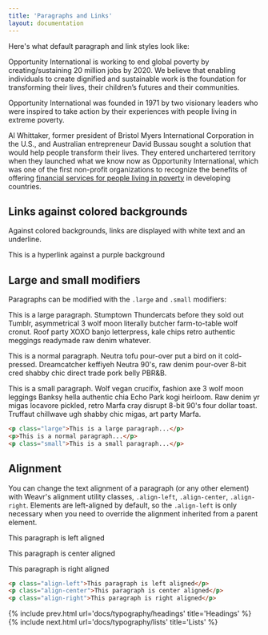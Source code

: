 ```yaml
---
title: 'Paragraphs and Links'
layout: documentation
---
```


Here's what default paragraph and link styles look like:

<div class="demo">
<p>
  Opportunity International is working to end global poverty by creating/sustaining 20 million jobs by 2020. We believe that enabling individuals to create dignified and sustainable work is the foundation for transforming their lives, their children’s futures and their communities.
</p>
<p>
  Opportunity International was founded in 1971 by two visionary leaders who were inspired to take action by their experiences with people living in extreme poverty.
</p>
<p>
  Al Whittaker, former president of Bristol Myers International Corporation in the U.S., and Australian entrepreneur David Bussau sought a solution that would help people transform their lives. They entered unchartered territory when they launched what we know now as Opportunity International, which was one of the first non-profit organizations to recognize the benefits of offering <a href="http://opportunity.org/what-we-do/microfinance/">financial services for people living in poverty</a> in developing countries.
</p>
</div>

## Links against colored backgrounds

Against colored backgrounds, links are displayed with white text and an underline.

<div class="demo brand-purple-bg">
  <p class="align-center">
    <a>This is a hyperlink against a purple background</a>
  </p>
</div>

## Large and small modifiers

Paragraphs can be modified with the `.large` and `.small` modifiers:

<div class="demo">
  <p class="large">
    This is a large paragraph. Stumptown Thundercats before they sold out Tumblr, asymmetrical 3 wolf moon literally butcher farm-to-table wolf cronut. Roof party XOXO banjo letterpress, kale chips retro authentic meggings readymade raw denim whatever.
  </p>
  <p>
    This is a normal paragraph. Neutra tofu pour-over put a bird on it cold-pressed. Dreamcatcher keffiyeh Neutra 90's, raw denim pour-over 8-bit cred shabby chic direct trade pork belly PBR&B.
  </p>
  <p class="small">
    This is a small paragraph. Wolf vegan crucifix, fashion axe 3 wolf moon leggings Banksy hella authentic chia Echo Park kogi heirloom. Raw denim yr migas locavore pickled, retro Marfa cray disrupt 8-bit 90's four dollar toast. Truffaut chillwave ugh shabby chic migas, art party Marfa.
  </p>
</div>

```html
<p class="large">This is a large paragraph...</p>
<p>This is a normal paragraph...</p>
<p class="small">This is a small paragraph...</p>
```

## Alignment

You can change the text alignment of a paragraph (or any other element) with Weavr's alignment utility classes, `.align-left`, `.align-center`, `.align-right`. Elements are left-aligned by default, so the `.align-left` is only necessary when you need to override the alignment inherited from a parent element.

<div class="demo">
  <p class="align-left">This paragraph is left aligned</p>
  <p class="align-center">This paragraph is center aligned</p>
  <p class="align-right">This paragraph is right aligned</p>
</div>

```html
<p class="align-left">This paragraph is left aligned</p>
<p class="align-center">This paragraph is center aligned</p>
<p class="align-right">This paragraph is right aligned</p>
```

{% include prev.html url='docs/typography/headings' title='Headings' %}
{% include next.html url='docs/typography/lists' title='Lists' %}
